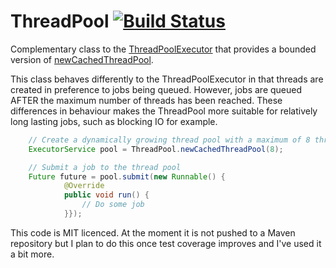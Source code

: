 
# ThreadPool [![Build Status](https://travis-ci.org/alienscience/threadpool.png)](https://travis-ci.org/alienscience/threadpool)

Complementary class to the [ThreadPoolExecutor](http://docs.oracle.com/javase/6/docs/api/java/util/concurrent/ThreadPoolExecutor.html)
that provides a bounded version of
[newCachedThreadPool](http://docs.oracle.com/javase/6/docs/api/java/util/concurrent/Executors.html#newCachedThreadPool\(\)).

This class behaves differently to the ThreadPoolExecutor in that threads are created in preference to jobs being
queued. However, jobs are queued AFTER the maximum number of threads has been reached. These differences in
 behaviour makes the ThreadPool more suitable for relatively long lasting jobs, such as blocking IO for example.

```java
    // Create a dynamically growing thread pool with a maximum of 8 threads
    ExecutorService pool = ThreadPool.newCachedThreadPool(8);

    // Submit a job to the thread pool
    Future future = pool.submit(new Runnable() {
            @Override
            public void run() {
                // Do some job
            }});
```

This code is MIT licenced. At the moment it is not pushed to a Maven repository but I plan to do this once test coverage
improves and I've used it a bit more.
